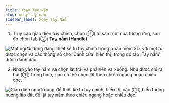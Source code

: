 ```yaml
---
title: Xoay Tay Nắm
slug: xoay-tay-nam
sidebar_label: Xoay Tay Nắm
---
```


1. Truy cập giao diện tùy chỉnh, chọn (①) tủ sàn một cửa tương ứng, sau đó chọn tab (②) **Tay nắm (Handle)**.

![Một người dùng đang thiết kế tủ tùy chỉnh trong phần mềm 3D, với một tủ được chọn và các thông số cho 'Cánh cửa' hiển thị, trong đó tab 'Tay nắm' được đánh dấu.](https://storage.googleapis.com/jegavn_kb/images/77fb362e-774b-4388-9987-c4a18281b8e1.png)

2. Nhấp vào tay nắm và chọn lật trái và phải/lên và xuống. Như được chỉ ra bởi (①) trong hình, bạn có thể chọn lật theo chiều ngang hoặc chiều dọc.

![Giao diện người dùng để thiết kế tủ tùy chỉnh, hiển thị các (①) biểu tượng hướng lắp đặt để lật tay nắm theo chiều ngang hoặc chiều dọc.](https://storage.googleapis.com/jegavn_kb/images/1498188b-d011-4335-b7a3-ea78046ea5da.png)